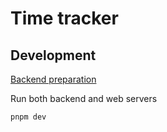 # Time tracker

## Development

[Backend preparation](apps/backend/README.md)

Run both backend and web servers

```sh
pnpm dev
```
